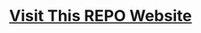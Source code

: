 <h1 align="center">
<a href="https://atharv115.github.io/MAHSS-CPP/" target="_blank">Visit This REPO Website</a>
</h1>